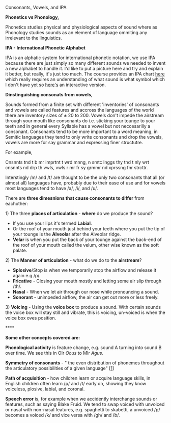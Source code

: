 Consonants, Vowels, and IPA

**Phonetics vs Phonology,**

Phonetics studies physical and physiological aspects of sound where as Phonology studies sounds as an element of language ommiting any irrelevant to the linguistics.

**IPA - International Phonetic Alphabet**

IPA is an alphatic system for international phonetic notation, we use IPA because there are just simply so many different sounds we needed to invent a new alphabet to handle it. I'd like to put a picture here and try and explain it better, but really, it's just too much. The course provides an IPA chart [here](https://upload.wikimedia.org/wikipedia/en/8/8f/IPA_chart_%28C%292005.pdf) which really requires an understanding of what sound is what symbol which I don't have yet so [here's](http://www.ipachart.com/) an interactive version.

**Dinstinguishing consonats from vowels,** 

Sounds formed from a finite set with different 'inventories' of consonants and vowels are called features and accross the languages of the world there are inventory sizes of  ± 20 to 200.  Vowels don't impede the airstream through your mouth like consonants do i.e. sticking your tounge to your teeth and in general every Syllable has a vowel but not neccesarilly a consonant. Consonants tend to be more important to a word meaning, in Semitic languages they tend to only write consonants and drop the vowels, vowels are more for say grammar and expressing finer structutre.

For example,

Cnsnnts tnd t b mr imprtnt t  wrd mnng, n smtc lnggs thy tnd t nly wrt cnsnnts nd drp th vwls, vwls r mr fr sy grmmr nd xprssng fnr strcttr.

Interstingly /m/ and /t/ are thought to be the only two consonants that all \(or almost all\) languages have, probably due to their ease of use and for vowels most languages tend to have /a/, /i/, and /u/.

There are **three dimesnions that cause consonants to differ** from eachother:

1\) The three **places of articulation** - **where** do we produce the sound?

* If you use your lips it's termed **Labial**.
* Or the roof of your mouth just behind your teeth where you put the tip of your tounge is the **Alveolar** after the Alveolar ridge.
* **Velar** is when you put the back of your tounge against the back-end of the roof of your mouth called the velum, other wise known as the soft palate.

2\) The **Manner of articulation** - what do we do to the **airstream**?

* **Splosive**/Stop is when we temporarily stop the airflow and release it again e.g /p/.
* **Fricative** - Closing your mouth mostly and letting some air slip through /th/.
* **Nasal** - When we let air through our nose while pronouncing a sound.
* **Sonorant** - unimpeded airflow, the air can get out more or less freely.

3\) **Voicing** - Using the **voice box** to produce a sound. With certain sounds the voice box will stay still and vibrate, this is voicing, un-voiced is when the voice box oves position.

\*\*\*\*

**Some other concepts covered are:**

**Phonological activity** is feature change, e.g. sound A turning into sound B over time. We see this in OIr _Ocus_ to MIr _Agus._

**Symmetry of consonants** - " the even distribution of phonemes throughout the articulatory possibilities of a given language" \[[1](https://glossary.sil.org/term/phonological-symmetry)\]

**Path of acquisition** - how children learn or acquire language skills, in English children often learn /p/ and /t/ early on, showing they know voiceless, plosive, labial, and coronal.

**Speech error** is, for example when we accidently interchange sounds or features, such as saying Blake Fruid. We tend to swap voiced with unvoiced or nasal with non-nasal features, e.g. spaghetti to skabetti, a unvoiced /p/ becomes a voiced /k/ and vice versa  with /gh/ and /b/.


